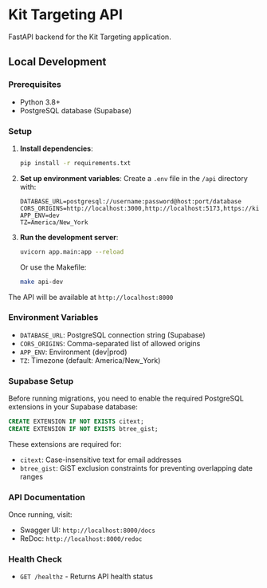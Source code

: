 # Kit Targeting API

FastAPI backend for the Kit Targeting application.

## Local Development

### Prerequisites
- Python 3.8+
- PostgreSQL database (Supabase)

### Setup

1. **Install dependencies**:
   ```bash
   pip install -r requirements.txt
   ```

2. **Set up environment variables**:
   Create a `.env` file in the `/api` directory with:
   ```env
   DATABASE_URL=postgresql://username:password@host:port/database
   CORS_ORIGINS=http://localhost:3000,http://localhost:5173,https://kittargetingapp.vercel.app
   APP_ENV=dev
   TZ=America/New_York
   ```

3. **Run the development server**:
   ```bash
   uvicorn app.main:app --reload
   ```
   
   Or use the Makefile:
   ```bash
   make api-dev
   ```

The API will be available at `http://localhost:8000`

### Environment Variables

- `DATABASE_URL`: PostgreSQL connection string (Supabase)
- `CORS_ORIGINS`: Comma-separated list of allowed origins
- `APP_ENV`: Environment (dev|prod)
- `TZ`: Timezone (default: America/New_York)

### Supabase Setup

Before running migrations, you need to enable the required PostgreSQL extensions in your Supabase database:

```sql
CREATE EXTENSION IF NOT EXISTS citext;
CREATE EXTENSION IF NOT EXISTS btree_gist;
```

These extensions are required for:
- `citext`: Case-insensitive text for email addresses
- `btree_gist`: GiST exclusion constraints for preventing overlapping date ranges

### API Documentation

Once running, visit:
- Swagger UI: `http://localhost:8000/docs`
- ReDoc: `http://localhost:8000/redoc`

### Health Check

- `GET /healthz` - Returns API health status
